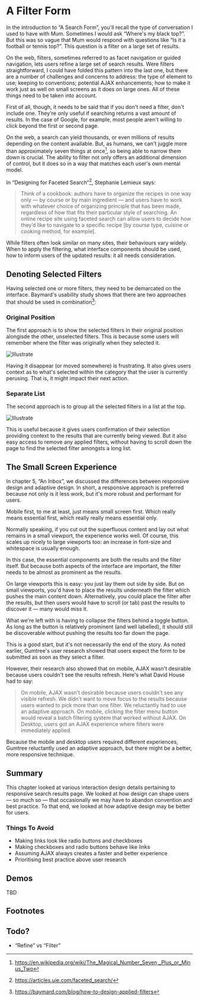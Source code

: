 # A Filter Form

In the introduction to “A Search Form”, you'll recall the type of conversation I used to have with Mum. Sometimes I would ask “Where's my black top?”. But this was so vague that Mum would respond with questions like “Is it a football or tennis top?”. This question is a filter on a large set of results.

On the web, filters, sometimes referred to as facet navigation or guided navigation, lets users refine a large set of search results. Were filters straightforward, I could have folded this pattern into the last one, but there are a number of challenges and concerns to address: the type of element to use; keeping to conventions; potential AJAX enhancements; how to make it work just as well on small screens as it does on large ones. All of these things need to be taken into account.

First of all, though, it needs to be said that if you don't need a filter, don't include one. They're only useful if searching returns a vast amount of results. In the case of Google, for example, most people aren't willing to click beyond the first or second page.

On the web, a search can yield thousands, or even millions of results depending on the content available. But, as humans, we can't juggle more than approximately seven things at once[^1], so being able to narrow them down is crucial. The ability to filter not only offers an additional dimension of control, but it does so in a way that matches each user's own mental model. 

In “Designing for Faceted Search”[^2], Stephanie Lemieux says:

> Think of a cookbook: authors have to organize the recipes in one way only — by course or by main ingredient — and users have to work with whatever choice of organizing principle that has been made, regardless of how that fits their particular style of searching. An online recipe site using faceted search can allow users to decide how they’d like to navigate to a specific recipe [by course type, cuisine or cooking method, for example].

While filters often look similar on many sites, their behaviours vary widely. When to apply the filtering, what interface components should be used, how to inform users of the updated results: it all needs consideration.


## Denoting Selected Filters

Having selected one or more filters, they need to be demarcated on the interface. Baymard's usability study shows that there are two approaches that should be used in combination[^combo]:

### Original Position

The first approach is to show the selected filters in their original position alongisde the other, unselected filters. This is because some users will remember where the filter was originally when they selected it.

![Illustrate](.)

Having it disappear (or moved somewhere) is frustrating. It also gives users context as to what's selected within the category that the user is currently perusing. That is, it might impact their next action.

### Separate List

The second approach is to group all the selected filters in a list at the top.

![Illustrate](.)

This is useful because it gives users confirmation of their selection providing context to the results that are currently being viewed. But it also easy access to remove any applied filters, without having to scroll down the page to find the selected filter amongsts a long list.

## The Small Screen Experience

In chapter 5, “An Inbox”, we discussed the differences between responsive design and adaptive design. In short, a responsive approach is preferred because not only is it less work, but it's more robust and performant for users.

Mobile first, to me at least, just means small screen first. Which really means essential first, which really really means essential only.

Normally speaking, if you cut out the superfluous content and lay out what remains in a small viewport, the experience works well. Of course, this scales up nicely to large viewports too: an increase in font-size and whitespace is usually enough.

In this case, the essential components are both the results and the filter itself. But because both aspects of the interface are important, the filter needs to be almost as prominent as the results.

On large viewports this is easy: you just lay them out side by side. But on small viewports, you'd have to place the results underneath the filter which pushes the main content down. Alternatively, you could place the filter after the results, but then users would have to scroll (or tab) past the results to discover it — many would miss it.

What we're left with is having to collapse the filters behind a toggle button. As long as the button is relatively prominent (and well labelled), it should still be discoverable without pushing the results too far down the page.

This is a good start, but it's not necessarily the end of the story. As noted earlier, Gumtree's user research showed that users expect the form to be submitted as soon as they select a filter. 

However, their research also showed that on mobile, AJAX wasn't desirable because users couldn't see the results refresh. Here's what David House had to say:

> On mobile, AJAX wasn't desirable because users couldn't see any visible refresh. We didn't want to move focus to the results because users wanted to pick more than one filter. We reluctantly had to use an adaptive approach. On mobile, clicking the filter menu button would reveal a batch filtering system that worked without AJAX. On Desktop, users got an AJAX experience where filters were immediately applied.

Because the mobile and desktop users required different experiences, Gumtree reluctantly used an adaptive approach, but there might be a better, more responsive technique.

## Summary

This chapter looked at various interaction design details pertaining to responsive search results page. We looked at how design can shape users — so much so — that occasionally we may have to abandon convention and best practice. To that end, we looked at how adaptive design may be better for users.

### Things To Avoid

- Making links look like radio buttons and checkboxes
- Making checkboxes and radio buttons behave like links
- Assuming AJAX always creates a faster and better experience
- Prioritising best practice above user research

## Demos

TBD

## Footnotes

[^1]: https://en.wikipedia.org/wiki/The_Magical_Number_Seven,_Plus_or_Minus_Two
[^2]: https://articles.uie.com/faceted_search/
[^3]: https://jakearchibald.com/2016/fun-hacks-faster-content/
[^backbutton]: https://baymard.com/blog/macys-filtering-experience
[^combo]: https://baymard.com/blog/how-to-design-applied-filters
[^scroll]: https://baymard.com/blog/inline-scroll-areas
[^tray]: https://www.nngroup.com/articles/mobile-faceted-search/

## Todo?

- “Refine” vs “Filter”
